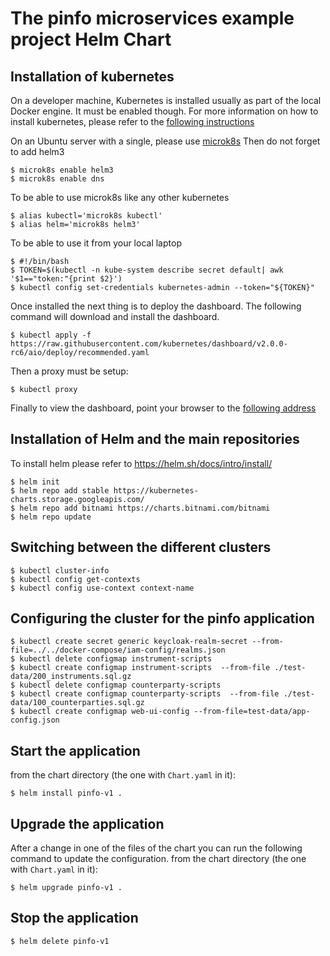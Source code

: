 The pinfo microservices example project Helm Chart
==================================================


Installation of kubernetes
--------------------------
On a developer machine, Kubernetes is installed usually as part of the local Docker engine. It must be enabled though.
For more information on how to install kubernetes, please refer to the [following instructions](https://kubernetes.io/docs/setup/)


On an Ubuntu server with a single, please use [microk8s](https://microk8s.io/docs/)
Then do not forget to add helm3

	$ microk8s enable helm3
	$ microk8s enable dns

To be able to use microk8s like any other kubernetes
 
	$ alias kubectl='microk8s kubectl'
	$ alias helm='microk8s helm3'
	
To be able to use it from your local laptop


	$ #!/bin/bash
	$ TOKEN=$(kubectl -n kube-system describe secret default| awk '$1=="token:"{print $2}')
	$ kubectl config set-credentials kubernetes-admin --token="${TOKEN}"

Once installed the next thing is to deploy the dashboard. The following command will download and install the dashboard.

	$ kubectl apply -f https://raw.githubusercontent.com/kubernetes/dashboard/v2.0.0-rc6/aio/deploy/recommended.yaml

Then a proxy must be setup:

	$ kubectl proxy

Finally to view the dashboard, point your browser to the [following address](http://localhost:8001/api/v1/namespaces/kubernetes-dashboard/services/https:kubernetes-dashboard:/proxy/)

Installation of Helm and the main repositories
------------------------------------------
To install helm please refer to https://helm.sh/docs/intro/install/

	$ helm init
	$ helm repo add stable https://kubernetes-charts.storage.googleapis.com/
	$ helm repo add bitnami https://charts.bitnami.com/bitnami
	$ helm repo update

Switching between the different clusters
----------------------------------------
	$ kubectl cluster-info
	$ kubectl config get-contexts
	$ kubectl config use-context context-name

Configuring the cluster for the pinfo application 
-------------------------------------------------
	$ kubectl create secret generic keycloak-realm-secret --from-file=../../docker-compose/iam-config/realms.json
	$ kubectl delete configmap instrument-scripts
	$ kubectl create configmap instrument-scripts  --from-file ./test-data/200_instruments.sql.gz
	$ kubectl delete configmap counterparty-scripts
	$ kubectl create configmap counterparty-scripts  --from-file ./test-data/100_counterparties.sql.gz
	$ kubectl create configmap web-ui-config --from-file=test-data/app-config.json

Start the application
---------------------
from the chart directory (the one with `Chart.yaml` in it):

	$ helm install pinfo-v1 .

Upgrade the application
-----------------------
After a change in one of the files of the chart you can run the following command to update the configuration. from the chart directory (the one with `Chart.yaml` in it):

	$ helm upgrade pinfo-v1 .

Stop the application	
--------------------
	$ helm delete pinfo-v1
